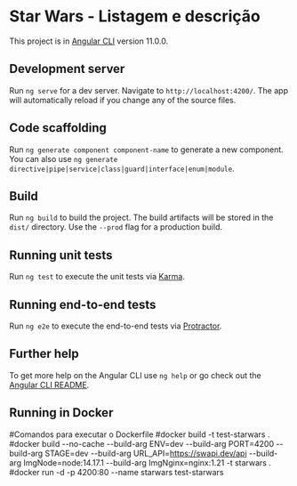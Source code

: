 # Star Wars - Listagem e descrição 

This project is in [Angular CLI](https://github.com/angular/angular-cli) version 11.0.0.

## Development server

Run `ng serve` for a dev server. Navigate to `http://localhost:4200/`. The app will automatically reload if you change any of the source files.

## Code scaffolding

Run `ng generate component component-name` to generate a new component. You can also use `ng generate directive|pipe|service|class|guard|interface|enum|module`.

## Build

Run `ng build` to build the project. The build artifacts will be stored in the `dist/` directory. Use the `--prod` flag for a production build.

## Running unit tests

Run `ng test` to execute the unit tests via [Karma](https://karma-runner.github.io).

## Running end-to-end tests

Run `ng e2e` to execute the end-to-end tests via [Protractor](http://www.protractortest.org/).

## Further help

To get more help on the Angular CLI use `ng help` or go check out the [Angular CLI README](https://github.com/angular/angular-cli/blob/master/README.md).

## Running in Docker

#Comandos para executar o Dockerfile
#docker build -t test-starwars .
#docker build --no-cache --build-arg ENV=dev --build-arg PORT=4200 --build-arg STAGE=dev  --build-arg URL_API=https://swapi.dev/api --build-arg ImgNode=node:14.17.1 --build-arg ImgNginx=nginx:1.21 -t starwars .
#docker run -d -p 4200:80 --name starwars test-starwars